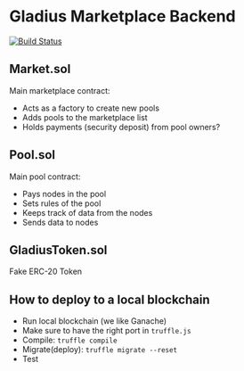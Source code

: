 # Gladius Marketplace Backend

[![Build Status](https://travis-ci.com/gladiusio/gladius-marketplace-backend.svg?token=DZTxBr3af1FsUxy8yWoy&branch=dev)](https://travis-ci.com/gladiusio/gladius-marketplace-backend)

## Market.sol
Main marketplace contract:
- Acts as a factory to create new pools
- Adds pools to the marketplace list
- Holds payments (security deposit) from pool owners?

## Pool.sol
Main pool contract:
- Pays nodes in the pool
- Sets rules of the pool
- Keeps track of data from the nodes
- Sends data to nodes

## GladiusToken.sol
Fake ERC-20 Token

## How to deploy to a local blockchain
- Run local blockchain (we like Ganache)
- Make sure to have the right port in `truffle.js`
- Compile: `truffle compile`
- Migrate(deploy): `truffle migrate --reset`
- Test
